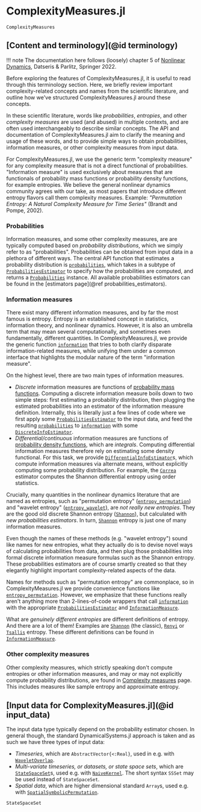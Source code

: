 # ComplexityMeasures.jl

```@docs
ComplexityMeasures
```

## [Content and terminology](@id terminology)

!!! note
    The documentation here follows (loosely) chapter 5 of
    [Nonlinear Dynamics](https://link.springer.com/book/10.1007/978-3-030-91032-7),
    Datseris & Parlitz, Springer 2022.

Before exploring the features of ComplexityMeasures.jl, it is useful to read through this terminology section. Here, we briefly review important complexity-related concepts and names from the scientific literature, and outline how we've structured ComplexityMeasures.jl around these concepts.

In these scientific literature, words like *probabilities*, *entropies*, and other *complexity measures* are used (and abused) in multiple contexts, and are often used interchangeably to describe similar concepts. The API and documentation of ComplexityMeasures.jl aim to clarify the meaning and usage of these words, and to provide simple ways to obtain probabilities, information measures, or other complexity measures from input data.

For ComplexityMeasures.jl, we use the generic term "complexity measure" for any complexity measure that is not a direct functional of probabilities. "Information measure" is
used exclusively about measures that are functionals of probability mass functions or probability density functions, for example entropies. We believe the general nonlinear dynamics community agrees with our take, as most papers that introduce different entropy flavors call them complexity measures. Example: *"Permutation Entropy: A Natural Complexity Measure for Time Series"* (Brandt and Pompe, 2002).

### Probabilities

Information measures, and some other complexity measures, are are typically computed based
on *probability distributions*, which we simply refer to as "probabilities". Probabilities
can be obtained from input data in a plethora of different ways. The central API function
that estimates a probability distribution is [`probabilities`](@ref), which takes in a subtype of [`ProbabilitiesEstimator`](@ref) to specify how the probabilities are computed,
and returns a [`Probabilities`](@ref) instance.
All available probabilities estimators can be found in the
[estimators page](@ref probabilities_estimators).

### Information measures

There exist many different information measures, and by far the most famous is entropy. Entropy is an established concept in statistics, information theory, and nonlinear dynamics. However, it is also an umbrella term that may mean several computationally, and sometimes even fundamentally, different quantities. In ComplexityMeasures.jl, we provide the generic function [`information`](@ref) that tries to both clarify disparate information-related measures, while unifying them under a common interface that highlights the modular nature of the term "information measure".

On the highest level, there are two main types of information measures.

- *Discrete* information measures are functions of [probability mass functions](https://en.wikipedia.org/wiki/Probability_mass_function). Computing a discrete information measure boils
    down to two simple steps: first estimating a probability distribution, then plugging
    the estimated probabilities into an estimator of the information measure definition.
    Internally, this is literally just a few lines of code where we first apply some
    [`ProbabilitiesEstimator`](@ref) to the input data, and feed the resulting
    [`probabilities`](@ref) to [`information`](@ref) with some [`DiscreteInfoEstimator`](@ref).
- *Differential/continuous* information measures are functions of
    [probability density functions](https://en.wikipedia.org/wiki/Probability_density_function),
    which are *integrals*. Computing differential information measures therefore rely on estimating
    some density functional. For this task, we provide [`DifferentialInfoEstimator`](@ref)s,
    which compute information measures via alternate means, without explicitly computing some
    probability distribution. For example, the [`Correa`](@ref) estimator computes the
    Shannon differential entropy using order statistics.

Crucially, many quantities in the nonlinear dynamics literature that are named as
entropies, such as "permutation entropy" ([`entropy_permutation`](@ref)) and
"wavelet entropy" ([`entropy_wavelet`](@ref)), are *not really new entropies*.
They are the good old discrete Shannon entropy ([`Shannon`](@ref)), but calculated with
*new probabilities estimators*. In turn, [`Shannon`](@ref) entropy is just one of many
information measures.

Even though the names of these methods (e.g. "wavelet entropy") sound like names for new
entropies, what they actually do is to devise novel
ways of calculating probabilities from data, and then plug those probabilities into formal
discrete information measure formulas such as
the Shannon entropy. These probabilities estimators are of course smartly created so that
they elegantly highlight important complexity-related aspects of the data.

Names for methods such as "permutation entropy" are commonplace, so in
ComplexityMeasures.jl we provide convenience functions like [`entropy_permutation`](@ref).
However, we emphasize that these functions really aren't anything more than
2-lines-of-code wrappers that call [`information`](@ref) with the appropriate
[`ProbabilitiesEstimator`](@ref) and [`InformationMeasure`](@ref).

What are *genuinely different entropies* are different definitions of entropy. And there
are a lot of them! Examples are [`Shannon`](@ref) (the classic), [`Renyi`](@ref) or
[`Tsallis`](@ref) entropy. These different definitions can be found in
[`InformationMeasure`](@ref).

### Other complexity measures

Other complexity measures, which strictly speaking don't compute entropies or other
information measures, and may or may not explicitly compute probability distributions,
are found in [Complexity measures](@ref) page.
This includes measures like sample entropy and approximate entropy.

## [Input data for ComplexityMeasures.jl](@id input_data)

The input data type typically depend on the probability estimator chosen.
In general though, the standard DynamicalSystems.jl approach is taken and as such we have three types of input data:

- *Timeseries*, which are `AbstractVector{<:Real}`, used in e.g. with [`WaveletOverlap`](@ref).
- *Multi-variate timeseries, or datasets, or state space sets*, which are [`StateSpaceSet`](@ref)s, used e.g. with [`NaiveKernel`](@ref). The short syntax `SSSet` may be used instead of `StateSpaceSet`.
- *Spatial data*, which are higher dimensional standard `Array`s, used e.g. with  [`SpatialSymbolicPermutation`](@ref).

```@docs
StateSpaceSet
```
